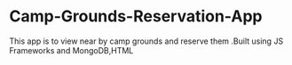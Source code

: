 # Camp-Grounds-Reservation-App
This app is to view near by camp grounds and reserve them .Built using JS Frameworks and MongoDB,HTML

